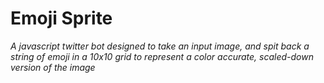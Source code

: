 # Emoji Sprite
_A javascript twitter bot designed to take an input image, and spit back a string of emoji in a 10x10 grid to represent a color accurate, scaled-down version of the image_
